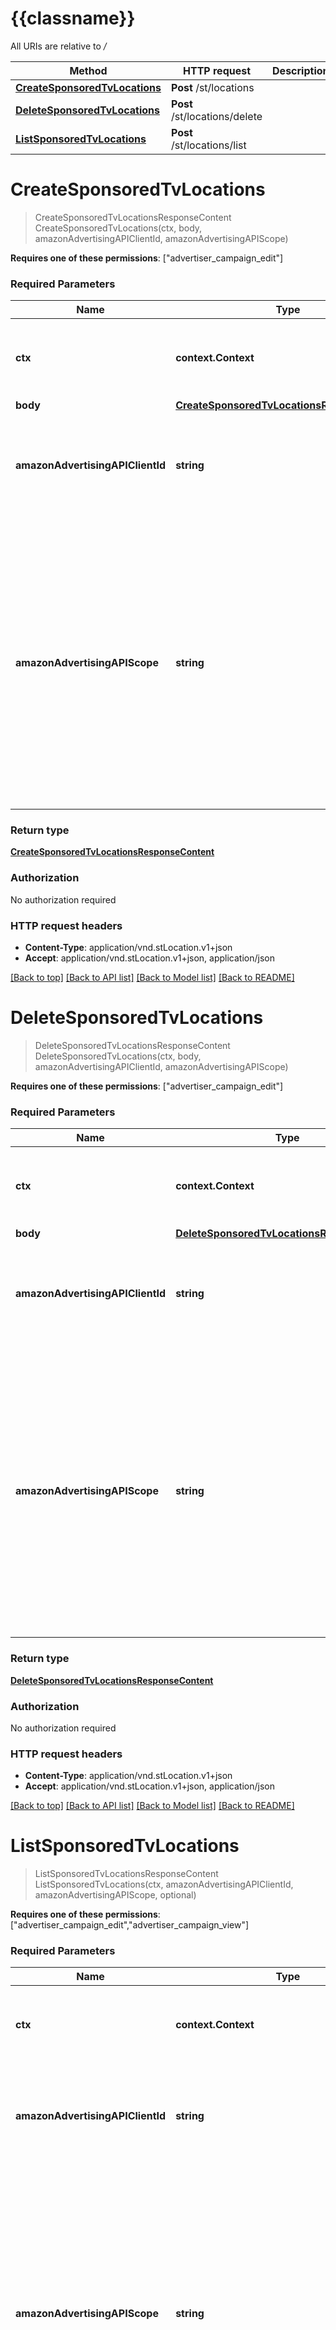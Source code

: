 # {{classname}}

All URIs are relative to */*

Method | HTTP request | Description
------------- | ------------- | -------------
[**CreateSponsoredTvLocations**](LocationsApi.md#CreateSponsoredTvLocations) | **Post** /st/locations | 
[**DeleteSponsoredTvLocations**](LocationsApi.md#DeleteSponsoredTvLocations) | **Post** /st/locations/delete | 
[**ListSponsoredTvLocations**](LocationsApi.md#ListSponsoredTvLocations) | **Post** /st/locations/list | 

# **CreateSponsoredTvLocations**
> CreateSponsoredTvLocationsResponseContent CreateSponsoredTvLocations(ctx, body, amazonAdvertisingAPIClientId, amazonAdvertisingAPIScope)


  **Requires one of these permissions**: [\"advertiser_campaign_edit\"]

### Required Parameters

Name | Type | Description  | Notes
------------- | ------------- | ------------- | -------------
 **ctx** | **context.Context** | context for authentication, logging, cancellation, deadlines, tracing, etc.
  **body** | [**CreateSponsoredTvLocationsRequestContent**](CreateSponsoredTvLocationsRequestContent.md)|  | 
  **amazonAdvertisingAPIClientId** | **string**| The identifier of a client associated with a \&quot;Login with Amazon\&quot; account. | 
  **amazonAdvertisingAPIScope** | **string**| The identifier of a profile associated with the advertiser account. Use &#x60;GET&#x60; method on Profiles resource to list profiles associated with the access token passed in the HTTP Authorization header and choose profile id &#x60;profileId&#x60; from the response to pass it as input. | 

### Return type

[**CreateSponsoredTvLocationsResponseContent**](CreateSponsoredTvLocationsResponseContent.md)

### Authorization

No authorization required

### HTTP request headers

 - **Content-Type**: application/vnd.stLocation.v1+json
 - **Accept**: application/vnd.stLocation.v1+json, application/json

[[Back to top]](#) [[Back to API list]](../README.md#documentation-for-api-endpoints) [[Back to Model list]](../README.md#documentation-for-models) [[Back to README]](../README.md)

# **DeleteSponsoredTvLocations**
> DeleteSponsoredTvLocationsResponseContent DeleteSponsoredTvLocations(ctx, body, amazonAdvertisingAPIClientId, amazonAdvertisingAPIScope)


  **Requires one of these permissions**: [\"advertiser_campaign_edit\"]

### Required Parameters

Name | Type | Description  | Notes
------------- | ------------- | ------------- | -------------
 **ctx** | **context.Context** | context for authentication, logging, cancellation, deadlines, tracing, etc.
  **body** | [**DeleteSponsoredTvLocationsRequestContent**](DeleteSponsoredTvLocationsRequestContent.md)|  | 
  **amazonAdvertisingAPIClientId** | **string**| The identifier of a client associated with a \&quot;Login with Amazon\&quot; account. | 
  **amazonAdvertisingAPIScope** | **string**| The identifier of a profile associated with the advertiser account. Use &#x60;GET&#x60; method on Profiles resource to list profiles associated with the access token passed in the HTTP Authorization header and choose profile id &#x60;profileId&#x60; from the response to pass it as input. | 

### Return type

[**DeleteSponsoredTvLocationsResponseContent**](DeleteSponsoredTvLocationsResponseContent.md)

### Authorization

No authorization required

### HTTP request headers

 - **Content-Type**: application/vnd.stLocation.v1+json
 - **Accept**: application/vnd.stLocation.v1+json, application/json

[[Back to top]](#) [[Back to API list]](../README.md#documentation-for-api-endpoints) [[Back to Model list]](../README.md#documentation-for-models) [[Back to README]](../README.md)

# **ListSponsoredTvLocations**
> ListSponsoredTvLocationsResponseContent ListSponsoredTvLocations(ctx, amazonAdvertisingAPIClientId, amazonAdvertisingAPIScope, optional)


  **Requires one of these permissions**: [\"advertiser_campaign_edit\",\"advertiser_campaign_view\"]

### Required Parameters

Name | Type | Description  | Notes
------------- | ------------- | ------------- | -------------
 **ctx** | **context.Context** | context for authentication, logging, cancellation, deadlines, tracing, etc.
  **amazonAdvertisingAPIClientId** | **string**| The identifier of a client associated with a \&quot;Login with Amazon\&quot; account. | 
  **amazonAdvertisingAPIScope** | **string**| The identifier of a profile associated with the advertiser account. Use &#x60;GET&#x60; method on Profiles resource to list profiles associated with the access token passed in the HTTP Authorization header and choose profile id &#x60;profileId&#x60; from the response to pass it as input. | 
 **optional** | ***LocationsApiListSponsoredTvLocationsOpts** | optional parameters | nil if no parameters

### Optional Parameters
Optional parameters are passed through a pointer to a LocationsApiListSponsoredTvLocationsOpts struct
Name | Type | Description  | Notes
------------- | ------------- | ------------- | -------------


 **body** | [**optional.Interface of ListSponsoredTvLocationsRequestContent**](ListSponsoredTvLocationsRequestContent.md)|  | 

### Return type

[**ListSponsoredTvLocationsResponseContent**](ListSponsoredTvLocationsResponseContent.md)

### Authorization

No authorization required

### HTTP request headers

 - **Content-Type**: application/vnd.stLocation.v1+json
 - **Accept**: application/vnd.stLocation.v1+json, application/json

[[Back to top]](#) [[Back to API list]](../README.md#documentation-for-api-endpoints) [[Back to Model list]](../README.md#documentation-for-models) [[Back to README]](../README.md)

